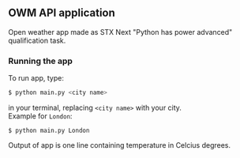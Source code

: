## OWM API application
Open weather app made as STX Next "Python has power advanced" qualification task. 


### Running the app
To run app, type:<br>
```bash
$ python main.py <city name> 
```
in your terminal, replacing `<city name>` with your city. <br>
Example for `London`: 
``` 
$ python main.py London 
```

Output of app is one line containing temperature in Celcius degrees.